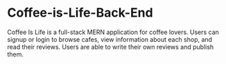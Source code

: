 # Coffee-is-Life-Back-End

Coffee Is Life is a full-stack MERN application for coffee lovers. Users can signup or login to browse cafes, view information about each shop, and read their reviews. Users are able to write their own reviews and publish them.
